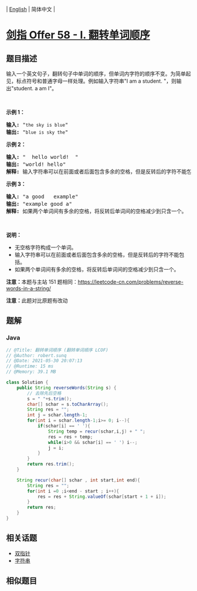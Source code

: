 
| [English](README_EN.md) | 简体中文 |

# [剑指 Offer 58 - I. 翻转单词顺序](https://leetcode.cn//problems/fan-zhuan-dan-ci-shun-xu-lcof/)

## 题目描述

<p>输入一个英文句子，翻转句子中单词的顺序，但单词内字符的顺序不变。为简单起见，标点符号和普通字母一样处理。例如输入字符串&quot;I am a student. &quot;，则输出&quot;student. a am I&quot;。</p>

<p>&nbsp;</p>

<p><strong>示例 1：</strong></p>

<pre><strong>输入:</strong> &quot;<code>the sky is blue</code>&quot;
<strong>输出:&nbsp;</strong>&quot;<code>blue is sky the</code>&quot;
</pre>

<p><strong>示例 2：</strong></p>

<pre><strong>输入:</strong> &quot; &nbsp;hello world! &nbsp;&quot;
<strong>输出:&nbsp;</strong>&quot;world! hello&quot;
<strong>解释: </strong>输入字符串可以在前面或者后面包含多余的空格，但是反转后的字符不能包括。
</pre>

<p><strong>示例 3：</strong></p>

<pre><strong>输入:</strong> &quot;a good &nbsp; example&quot;
<strong>输出:&nbsp;</strong>&quot;example good a&quot;
<strong>解释: </strong>如果两个单词间有多余的空格，将反转后单词间的空格减少到只含一个。
</pre>

<p>&nbsp;</p>

<p><strong>说明：</strong></p>

<ul>
	<li>无空格字符构成一个单词。</li>
	<li>输入字符串可以在前面或者后面包含多余的空格，但是反转后的字符不能包括。</li>
	<li>如果两个单词间有多余的空格，将反转后单词间的空格减少到只含一个。</li>
</ul>

<p><strong>注意：</strong>本题与主站 151 题相同：<a href="https://leetcode-cn.com/problems/reverse-words-in-a-string/">https://leetcode-cn.com/problems/reverse-words-in-a-string/</a></p>

<p><strong>注意：</strong>此题对比原题有改动</p>


## 题解


### Java

```Java
// @Title: 翻转单词顺序 (翻转单词顺序 LCOF)
// @Author: robert.sunq
// @Date: 2021-05-30 20:07:13
// @Runtime: 15 ms
// @Memory: 39.1 MB

class Solution {
    public String reverseWords(String s) {
        // 去除先后空格
        s = " "+s.trim();
        char[] schar = s.toCharArray();
        String res = "";
        int j = schar.length-1;
        for(int i = schar.length-1;i>= 0; i--){
            if(schar[i] == ' '){
                String temp = recur(schar,i,j) + " ";
                res = res + temp;
                while(i>0 && schar[i] == ' ') i--;
                j = i;
            }
        }
        return res.trim();
    }

    String recur(char[] schar , int start,int end){
        String res = "";
        for(int i =0 ;i<end - start ; i++){
            res = res + String.valueOf(schar[start + 1 + i]);
        }
        return res;
    }
}
```



## 相关话题

- [双指针](https://leetcode.cn//tag/two-pointers)
- [字符串](https://leetcode.cn//tag/string)

## 相似题目



